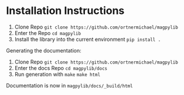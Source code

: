 # Installation Instructions


1. Clone Repo
    ```git clone https://github.com/ortnermichael/magpylib```
2. Enter the Repo
    ```cd magpylib```
3. Install the library into the current environment
    ```pip install .```

Generating the documentation:
1. Clone Repo
    ```git clone https://github.com/ortnermichael/magpylib```
2. Enter the docs Repo
    ```cd magpylib/docs```
3. Run generation with `make`
    ```make html```

Documentation is now in `magpylib/docs/_build/html`